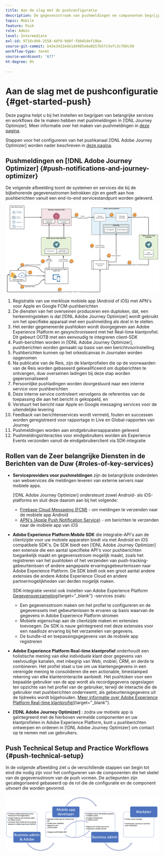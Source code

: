 ```yaml
---
title: Aan de slag met de pushconfiguratie
description: De gegevensstroom van pushmeldingen en componenten begrijpen
topic: Mobile
feature: Push
role: Admin
level: Intermediate
exl-id: 9718c4b6-2558-4dfd-9d8f-f8845def19ba
source-git-commit: b43e3432ede1d4985e0a6b57b57c5efc3cf60c50
workflow-type: tm+mt
source-wordcount: '677'
ht-degree: 0%

---
```


# Aan de slag met de pushconfiguratie {#get-started-push}

Deze pagina helpt u bij het instellen en begrijpen van belangrijke services en workflows die te maken hebben met pushmeldingen in [!DNL Journey Optimizer]. Meer informatie over het maken van pushmeldingen in [deze pagina](create-push.md).

Stappen voor het configureren van het pushkanaal [!DNL Adobe Journey Optimizer] worden nader beschreven in [deze pagina](push-configuration.md).

## Pushmeldingen en [!DNL Adobe Journey Optimizer] {#push-notifications-and-journey-optimizer}

De volgende afbeelding toont de systemen en services die bij de bijbehorende gegevensstromen betrokken zijn en geeft aan hoe pushberichten vanuit een end-to-end servicestandpunt worden geleverd.

![](assets/push-flow.png)

1. Registratie van uw merkloze mobiele app (Android of iOS) met APN&#39;s voor Apple en Google FCM-pushberichten
1. De diensten van het overseinen produceren een duptoken, dat, een herkenningsteken is dat [!DNL Adobe Journey Optimizer] wordt gebruikt om het specifieke apparaat met een pushmelding als doel in te stellen.
1. Het eerder gegenereerde pushtoken wordt doorgegeven aan Adobe Experience Platform en gesynchroniseerd met het Real-time klantprofiel. Dit gebeurt OOTB met een eenvoudig te integreren client-SDK
1. Push-berichten worden in [!DNL Adobe Journey Optimizer], pushberichten worden gemaakt op basis van een berichtvoorinstelling
1. Pushberichten kunnen op het orkestcanvas in Journalen worden opgenomen
1. Na publicatie van de Reis, zijn de klantprofielen die op de voorwaarden van de Reis worden gebaseerd gekwalificeerd om dupberichten te ontvangen, duw overseinen ladingen bij deze stap worden gepersonaliseerd
1. Persoonlijke pushladingen worden doorgestuurd naar een interne service voor pushberichten
1. Deze interne service controleert vervolgens de referenties van de toepassing die aan het bericht is gekoppeld, en
1. Verstuurt het bericht naar Apple en Google messaging services voor de uiteindelijke levering
1. Feedback van berichtenservices wordt vermeld, fouten en successen worden geregistreerd voor rapportage in Live en Global-rapporten van Journey
1. Pushmeldingen worden aan eindgebruikersapparaten geleverd
1. Pushmeldingsinteracties voor eindgebruikers worden als Experience Events verzonden vanuit de eindgebruikerclient via SDK-integratie

## Rollen van de Zeer belangrijke Diensten in de Berichten van de Duw {#roles-of-key-services}

* **Serviceproviders voor pushmeldingen** zijn de belangrijkste onderdelen van webservices die meldingen leveren van externe servers naar mobiele apps.

   [!DNL Adobe Journey Optimizer]  ondersteunt zowel Android- als iOS-platforms en sluit deze daarom aan bij het volgende:
   * [Firebase Cloud Messaging (FCM)](https://firebase.google.com/docs/cloud-messaging) - om meldingen te verzenden naar de mobiele app Android
   * [APN&#39;s (Apple Push Notification Service)](https://developer.apple.com/library/archive/documentation/NetworkingInternet/Conceptual/RemoteNotificationsPG/APNSOverview.html) - om berichten te verzenden naar de mobiele app van iOS

* **Adobe Experience Platform Mobile SDK** die integratie-API&#39;s aan de clientzijde voor uw mobiele apparaten biedt via met Android en iOS compatibele SDK&#39;s. De SDK biedt een [!DNL Adobe Journey Optimizer] een extensie die een aantal specifieke API&#39;s voor pushberichten toegankelijk maakt en gegevensstroom mogelijk maakt, zoals het registreren van het pushtoken of het verzenden van push-tracking-gebeurtenissen of andere aangepaste ervaringsgebeurtenissen naar Adobe Experience Platform. De SDK biedt ook een groot aantal andere extensies die andere Adobe Experience Cloud en andere partnermogelijkheden van derden mogelijk maken.

   SDK-integratie vereist ook instellen van Adobe Experience Platform [Gegevensverzameling](https://experienceleague.adobe.com/docs/experience-platform/tags/home.html){target=&quot;_blank&quot;} -services zoals:

   * Een gegevensstroom maken om het profiel te configureren en de gegevenssets met gebeurtenissen te ervaren op basis waarvan de gegevens in Adobe Experience Platform stromen
   * Mobiele eigenschap aan de clientzijde maken en extensies toevoegen. De SDK is nauw geïntegreerd met deze extensies voor een naadloze ervaring bij het verzamelen van gegevens.
   * De bundle-id en toepassingsgegevens van de mobiele app registreren

* **Adobe Experience Platform Real-time klantprofiel**  onderhoudt een holistische mening van elke individuele klant door gegevens van veelvoudige kanalen, met inbegrip van Web, mobiel, CRM, en derde te combineren. Het profiel staat u toe om uw klantengegevens in een verenigde mening te consolideren die een actionable, timestamped rekening van elke klanteninteractie aanbiedt. Het pushtoken voor een bepaalde gebruiker van de app wordt als recordgegevens opgeslagen ten opzichte van het profiel van de gebruiker, terwijl de interactie die de gebruiker met pushberichten onderneemt, als gebeurtenisgegevens uit de tijdreeks wordt bijgehouden. [Meer informatie over Adobe Experience Platform Real-time klantprofiel](https://experienceleague.adobe.com/docs/experience-platform/profile/home.html){target=&quot;_blank&quot;}.

* **[!DNL Adobe Journey Optimizer]** : zodra uw mobiele app is geïntegreerd met de hierboven vermelde componenten en uw klantprofielen in Adobe Experience Platform, kunt u pushberichten ontwerpen en ordenen in [!DNL Adobe Journey Optimizer] om contact op te nemen met uw gebruikers.

## Push Technical Setup and Practice Workflows {#push-technical-setup}

In de volgende afbeelding ziet u de verschillende stappen van begin tot eind die nodig zijn voor het configureren van de componenten die het skelet van de gegevensstroom van de push vormen. De actiepunten zijn gecategoriseerd gebaseerd op de rol die de configuratie en de component uitvoert die worden gevormd.

![](assets/user-flow.png)
